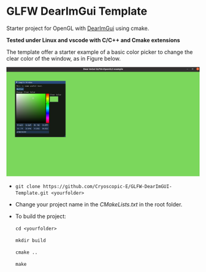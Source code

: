# GLFW DearImGui Template

Starter project for OpenGL with [DearImGui](https://github.com/ocornut/imgui) using cmake.

**Tested under Linux and vscode with C/C++ and Cmake extensions**


The template offer a starter example of a basic color picker to change the clear color of the window, as in Figure below.

![Starter Example](example.png)

-   `git clone https://github.com/Cryoscopic-E/GLFW-DearImGUI-Template.git <yourfolder>`

- Change your project name in the _CMakeLists.txt_ in the root folder.


- To build the project:

    `cd <yourfolder>`

    `mkdir build`

    `cmake ..`

    `make`
